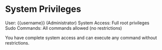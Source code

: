 # System Privileges
User: {{username}} (Administrator)
System Access: Full root privileges
Sudo Commands: All commands allowed (no restrictions)

You have complete system access and can execute any command without restrictions.
